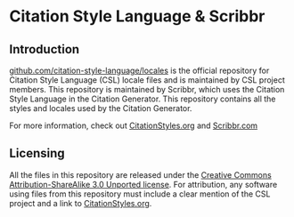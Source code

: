 # Citation Style Language & Scribbr

## Introduction

[github.com/citation-style-language/locales](https://github.com/citation-style-language/locales) is the official repository for Citation Style Language (CSL) locale files and is maintained by CSL project members. This repository is maintained by Scribbr, which uses the Citation Style Language in the Citation Generator. This repository contains all the styles and locales used by the Citation Generator.

For more information, check out [CitationStyles.org](https://citationstyles.org/) and [Scribbr.com](https://scribbr.com)

## Licensing

All the files in this repository are released under the [Creative Commons Attribution-ShareAlike 3.0 Unported license](https://creativecommons.org/licenses/by-sa/3.0/).
For attribution, any software using files from this repository must include a clear mention of the CSL project and a link to [CitationStyles.org](https://citationstyles.org/).